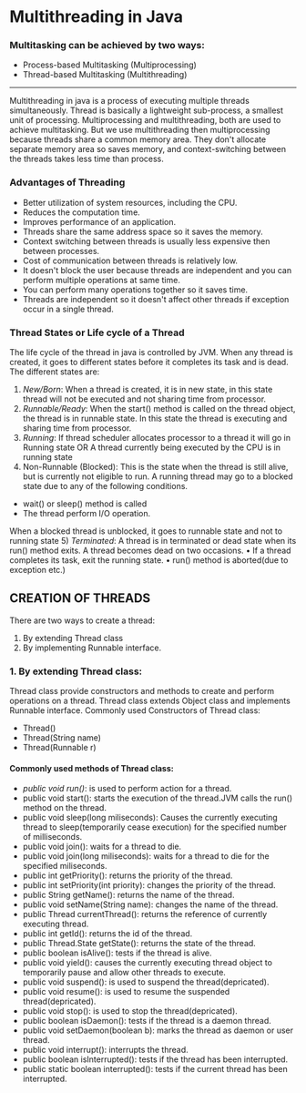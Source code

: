 # Multithreading in Java
### Multitasking can be achieved by two ways:
* Process-based Multitasking (Multiprocessing)
* Thread-based Multitasking (Multithreading)
--------------------------------------------------------------------------------------
Multithreading in java is a process of executing multiple threads simultaneously.
Thread is basically a lightweight sub-process, a smallest unit of processing.
Multiprocessing and multithreading, both are used to achieve multitasking.
But we use multithreading then multiprocessing because threads share a common
memory area. They don't allocate separate memory area so saves memory, and
context-switching between the threads takes less time than process. 
### Advantages of Threading
* Better utilization of system resources, including the CPU.
* Reduces the computation time.
* Improves performance of an application.
* Threads share the same address space so it saves the memory.
* Context switching between threads is usually less expensive then between processes.
* Cost of communication between threads is relatively low.
* It doesn't block the user because threads are independent and you can perform multiple operations at same time.
*  You can perform many operations together so it saves time.
* Threads are independent so it doesn't affect other threads if exception occur in a single thread.
### Thread States or Life cycle of a Thread
The life cycle of the thread in java is controlled by JVM. When any thread is created,
it goes to different states before it completes its task and is dead. The different states
are:
1) *New/Born*: When a thread is created, it is in new state, in this state thread will
not be executed and not sharing time from processor.
2) *Runnable/Ready*: When the start() method is called on the thread object, the
thread is in runnable state. In this state the thread is executing and sharing time from
processor.
3) *Running*: If thread scheduler allocates processor to a thread it will go in Running
state OR A thread currently being executed by the CPU is in running state
4) Non-Runnable (Blocked): This is the state when the thread is still alive, but is
currently not eligible to run. A running thread may go to a blocked state due to any
of the following conditions.
* wait() or sleep() method is called
* The thread perform I/O operation.

When a blocked thread is unblocked, it goes to runnable state and not to running state
5) *Terminated*: A thread is in terminated or dead state when its run() method exits.
A thread becomes dead on two occasions.
• If a thread completes its task, exit the running state.
• run() method is aborted(due to exception etc.)
## CREATION OF THREADS
There are two ways to create a thread:
1. By extending Thread class
2. By implementing Runnable interface.
### 1. By extending Thread class:
Thread class provide constructors and methods to create and perform operations on
a thread. Thread class extends Object class and implements Runnable interface.
Commonly used Constructors of Thread class:
*  Thread()
* Thread(String name)
* Thread(Runnable r)
#### Commonly used methods of Thread class:
* *public void run()*: is used to perform action for a thread.
* public void start(): starts the execution of the thread.JVM calls the run() method on the thread.
* public void sleep(long miliseconds): Causes the currently executing thread to sleep(temporarily cease execution) for the specified number of milliseconds.
* public void join(): waits for a thread to die.
* public void join(long miliseconds): waits for a thread to die for the specified miliseconds.
* public int getPriority(): returns the priority of the thread.
* public int setPriority(int priority): changes the priority of the thread.
* public String getName(): returns the name of the thread.
* public void setName(String name): changes the name of the thread.
* public Thread currentThread(): returns the reference of currently executing thread.
* public int getId(): returns the id of the thread.
* public Thread.State getState(): returns the state of the thread.
* public boolean isAlive(): tests if the thread is alive.
* public void yield(): causes the currently executing thread object to temporarily pause and allow other threads to execute.
* public void suspend(): is used to suspend the thread(depricated).
* public void resume(): is used to resume the suspended thread(depricated).
* public void stop(): is used to stop the thread(depricated).
* public boolean isDaemon(): tests if the thread is a daemon thread.
* public void setDaemon(boolean b): marks the thread as daemon or user thread.
* public void interrupt(): interrupts the thread.
* public boolean isInterrupted(): tests if the thread has been interrupted.
* public static boolean interrupted(): tests if the current thread has been interrupted.
